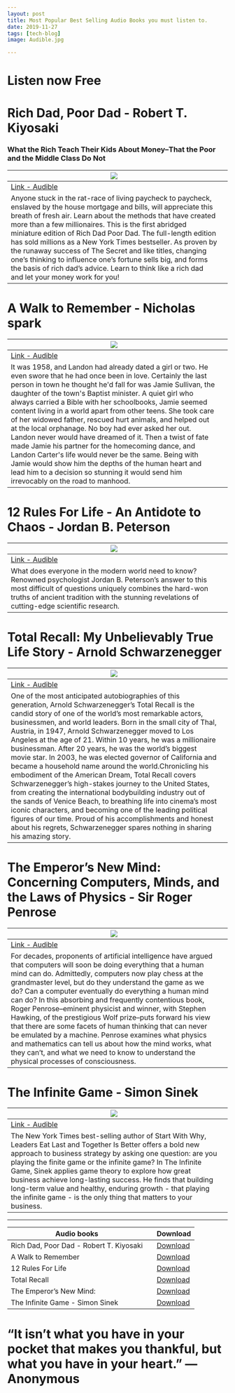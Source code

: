 ```yaml
---
layout: post
title: Most Popular Best Selling Audio Books you must listen to.
date: 2019-11-27
tags: [tech-blog]
image: Audible.jpg

---
```



# Listen now Free

# Rich Dad, Poor Dad - Robert T. Kiyosaki

###  What the Rich Teach Their Kids About Money–That the Poor and the Middle Class Do Not

|  <a href="https://www.amazon.in/Rich-Dad-Poor-Anniversary-Middle/dp/B07QRWSKG6/ref=as_li_ss_il?_encoding=UTF8&qid=1574845045&sr=8-2&linkCode=li3&tag=truthfullveno-21&linkId=2ed78cc6ad6be1c9218055ca24672502&language=en_IN" target="_blank"><img border="0" src="//ws-in.amazon-adsystem.com/widgets/q?_encoding=UTF8&ASIN=B07QRWSKG6&Format=_SL250_&ID=AsinImage&MarketPlace=IN&ServiceVersion=20070822&WS=1&tag=truthfullveno-21&language=en_IN" ></a><img src="https://ir-in.amazon-adsystem.com/e/ir?t=truthfullveno-21&language=en_IN&l=li3&o=31&a=B07QRWSKG6" width="1" height="1" border="0" alt="" style="border:none !important; margin:0px !important;" />  |  |
|--|--|
| [Link - Audible](https://amzn.to/34nMwnG) |  |
| Anyone stuck in the rat-race of living paycheck to paycheck, enslaved by the house mortgage and bills, will appreciate this breath of fresh air. Learn about the methods that have created more than a few millionaires. This is the first abridged miniature edition of Rich Dad Poor Dad. The full-length edition has sold millions as a New York Times bestseller. As proven by the runaway success of The Secret and like titles, changing one’s thinking to influence one’s fortune sells big, and forms the basis of rich dad’s advice. Learn to think like a rich dad and let your money work for you!|




# A Walk to Remember - Nicholas spark

|  <a href="https://www.amazon.in/A-Walk-to-Remember/dp/B079TLTZTH/ref=as_li_ss_il?_encoding=UTF8&qid=1574848752&sr=8-3&linkCode=li3&tag=truthfullveno-21&linkId=e01d8684b3b72ecfb743a9e9846de769&language=en_IN" target="_blank"><img border="0" src="//ws-in.amazon-adsystem.com/widgets/q?_encoding=UTF8&ASIN=B079TLTZTH&Format=_SL250_&ID=AsinImage&MarketPlace=IN&ServiceVersion=20070822&WS=1&tag=truthfullveno-21&language=en_IN" ></a><img src="https://ir-in.amazon-adsystem.com/e/ir?t=truthfullveno-21&language=en_IN&l=li3&o=31&a=B079TLTZTH" width="1" height="1" border="0" alt="" style="border:none !important; margin:0px !important;" />  |  |
|--|--|
| [Link - Audible](https://amzn.to/2rwMRpu) |  |
| It was 1958, and Landon had already dated a girl or two. He even swore that he had once been in love. Certainly the last person in town he thought he'd fall for was Jamie Sullivan, the daughter of the town's Baptist minister. A quiet girl who always carried a Bible with her schoolbooks, Jamie seemed content living in a world apart from other teens. She took care of her widowed father, rescued hurt animals, and helped out at the local orphanage. No boy had ever asked her out. Landon never would have dreamed of it. Then a twist of fate made Jamie his partner for the homecoming dance, and Landon Carter's life would never be the same. Being with Jamie would show him the depths of the human heart and lead him to a decision so stunning it would send him irrevocably on the road to manhood.|



# 12 Rules For Life - An Antidote to Chaos - Jordan B. Peterson

|  <a href="https://www.amazon.in/12-Rules-Life-Antidote-Chaos/dp/B078Y8ZHXK/ref=as_li_ss_il?_encoding=UTF8&qid=1574850035&sr=8-1&linkCode=li3&tag=truthfullveno-21&linkId=53bd19cc1d40072514136b195dc0c2f5&language=en_IN" target="_blank"><img border="0" src="//ws-in.amazon-adsystem.com/widgets/q?_encoding=UTF8&ASIN=B078Y8ZHXK&Format=_SL250_&ID=AsinImage&MarketPlace=IN&ServiceVersion=20070822&WS=1&tag=truthfullveno-21&language=en_IN" ></a><img src="https://ir-in.amazon-adsystem.com/e/ir?t=truthfullveno-21&language=en_IN&l=li3&o=31&a=B078Y8ZHXK" width="1" height="1" border="0" alt="" style="border:none !important; margin:0px !important;" />  |  |
|--|--|
| [Link - Audible](https://amzn.to/2ryIjil) |  |
| What does everyone in the modern world need to know? Renowned psychologist Jordan B. Peterson’s answer to this most difficult of questions uniquely combines the hard-won truths of ancient tradition with the stunning revelations of cutting-edge scientific research.|



# Total Recall: My Unbelievably True Life Story - Arnold Schwarzenegger

|  <a href="https://www.amazon.in/Total-Recall-Unbelievably-True-Story/dp/1442353279/ref=as_li_ss_il?_encoding=UTF8&qid=1574850125&sr=8-1-spons&linkCode=li3&tag=truthfullveno-21&linkId=e81dd8bdeee9e3612afc5e437050fe35&language=en_IN" target="_blank"><img border="0" src="//ws-in.amazon-adsystem.com/widgets/q?_encoding=UTF8&ASIN=1442353279&Format=_SL250_&ID=AsinImage&MarketPlace=IN&ServiceVersion=20070822&WS=1&tag=truthfullveno-21&language=en_IN" ></a><img src="https://ir-in.amazon-adsystem.com/e/ir?t=truthfullveno-21&language=en_IN&l=li3&o=31&a=1442353279" width="1" height="1" border="0" alt="" style="border:none !important; margin:0px !important;" /> |  |
|--|--|
| [Link - Audible](https://amzn.to/2XPI12V) |  |
| One of the most anticipated autobiographies of this generation, Arnold Schwarzenegger’s Total Recall is the candid story of one of the world’s most remarkable actors, businessmen, and world leaders. Born in the small city of Thal, Austria, in 1947, Arnold Schwarzenegger moved to Los Angeles at the age of 21. Within 10 years, he was a millionaire businessman. After 20 years, he was the world’s biggest movie star. In 2003, he was elected governor of California and became a household name around the world.Chronicling his embodiment of the American Dream, Total Recall covers Schwarzenegger’s high-stakes journey to the United States, from creating the international bodybuilding industry out of the sands of Venice Beach, to breathing life into cinema’s most iconic characters, and becoming one of the leading political figures of our time. Proud of his accomplishments and honest about his regrets, Schwarzenegger spares nothing in sharing his amazing story. |



# The Emperor’s New Mind: Concerning Computers, Minds, and the Laws of Physics - Sir Roger Penrose

|  <a href="https://www.amazon.in/Emperors-New-Mind-Concerning-Computers/dp/B07YBK96TC/ref=as_li_ss_il?_encoding=UTF8&qid=1574850238&sr=8-3&linkCode=li3&tag=truthfullveno-21&linkId=f55671b8b494a188e1c9199fa29da163&language=en_IN" target="_blank"><img border="0" src="//ws-in.amazon-adsystem.com/widgets/q?_encoding=UTF8&ASIN=B07YBK96TC&Format=_SL250_&ID=AsinImage&MarketPlace=IN&ServiceVersion=20070822&WS=1&tag=truthfullveno-21&language=en_IN" ></a><img src="https://ir-in.amazon-adsystem.com/e/ir?t=truthfullveno-21&language=en_IN&l=li3&o=31&a=B07YBK96TC" width="1" height="1" border="0" alt="" style="border:none !important; margin:0px !important;" /> |  |
|--|--|
| [Link - Audible](https://amzn.to/2sm5ahL) |  |
| For decades, proponents of artificial intelligence have argued that computers will soon be doing everything that a human mind can do. Admittedly, computers now play chess at the grandmaster level, but do they understand the game as we do? Can a computer eventually do everything a human mind can do?  In this absorbing and frequently contentious book, Roger Penrose–eminent physicist and winner, with Stephen Hawking, of the prestigious Wolf prize–puts forward his view that there are some facets of human thinking that can never be emulated by a machine. Penrose examines what physics and mathematics can tell us about how the mind works, what they can’t, and what we need to know to understand the physical processes of consciousness. |



# The Infinite Game - Simon Sinek

| <a href="https://www.amazon.in/Infinite-Game-Businesses-Achieve-Long-lasting/dp/B07H9DFC43/ref=as_li_ss_il?_encoding=UTF8&qid=1574850350&sr=8-2&linkCode=li3&tag=truthfullveno-21&linkId=dadcf6ae96bbe6db3582552bfea1d4e1&language=en_IN" target="_blank"><img border="0" src="//ws-in.amazon-adsystem.com/widgets/q?_encoding=UTF8&ASIN=B07H9DFC43&Format=_SL250_&ID=AsinImage&MarketPlace=IN&ServiceVersion=20070822&WS=1&tag=truthfullveno-21&language=en_IN" ></a><img src="https://ir-in.amazon-adsystem.com/e/ir?t=truthfullveno-21&language=en_IN&l=li3&o=31&a=B07H9DFC43" width="1" height="1" border="0" alt="" style="border:none !important; margin:0px !important;" /> |  |
|--|--|
| [Link - Audible](https://amzn.to/37JPapO) |  |
| The New York Times best-selling author of Start With Why, Leaders Eat Last and Together Is Better offers a bold new approach to business strategy by asking one question: are you playing the finite game or the infinite game? In The Infinite Game, Sinek applies game theory to explore how great business achieve long-lasting success. He finds that building long-term value and healthy, enduring growth - that playing the infinite game - is the only thing that matters to your business. |

------------------------------

|       Audio books         |                        |Download                       |
|----------------|-------------------------------|-----------------------------|
|Rich Dad, Poor Dad - Robert T. Kiyosaki|  |[Download](https://amzn.to/34nMwnG)     |
|A Walk to Remember| |[Download](https://amzn.to/2rwMRpu)           |
| 12 Rules For Life   | |[Download](https://amzn.to/2ryIjil)           |
|Total Recall | |[Download](https://amzn.to/2XPI12V)            |
|The Emperor’s New Mind: | |[Download](https://amzn.to/2sm5ahL) |
|The Infinite Game - Simon Sinek |  |[Download](https://amzn.to/37JPapO)|



# “It isn’t what you have in your pocket that makes you thankful, but what you have in your heart.” —Anonymous



